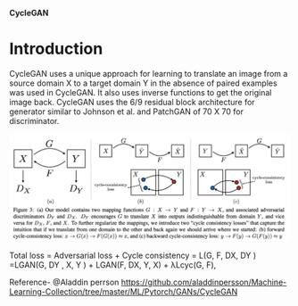 **CycleGAN**

# Introduction

CycleGAN uses a unique approach for learning to translate an image from
a source domain X to a target domain Y in the absence of paired examples
was used in CycleGAN. It also uses inverse functions to get the original
image back.
CycleGAN uses the 6/9 residual block architecture for generator similar to Johnson et al. and PatchGAN of 70 X 70 for discriminator.

![image.png](https://github.com/pritam1322/GAN/blob/main/CycleGAN/image.png)

Total loss = Adversarial loss + Cycle consistency = L(G, F, DX, DY ) =LGAN(G, DY , X, Y ) + LGAN(F, DX, Y, X) + λLcyc(G, F),  

Reference- 
@Aladdin perrson 
https://github.com/aladdinpersson/Machine-Learning-Collection/tree/master/ML/Pytorch/GANs/CycleGAN
